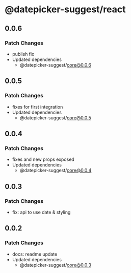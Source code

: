 # @datepicker-suggest/react

## 0.0.6

### Patch Changes

- publish fix
- Updated dependencies
  - @datepicker-suggest/core@0.0.6

## 0.0.5

### Patch Changes

- fixes for first integration
- Updated dependencies
  - @datepicker-suggest/core@0.0.5

## 0.0.4

### Patch Changes

- fixes and new props exposed
- Updated dependencies
  - @datepicker-suggest/core@0.0.4

## 0.0.3

### Patch Changes

- fix: api to use date & styling

## 0.0.2

### Patch Changes

- docs: readme update
- Updated dependencies
  - @datepicker-suggest/core@0.0.3
